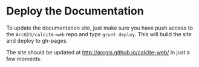 # Deploy the Documentation

To update the documentation site, just make sure you have push access to the `ArcGIS/calcite-web` repo and type `grunt deploy`. This will build the site and deploy to gh-pages.

The site should be updated at http://arcgis.github.io/calcite-web/ in just a few moments.
